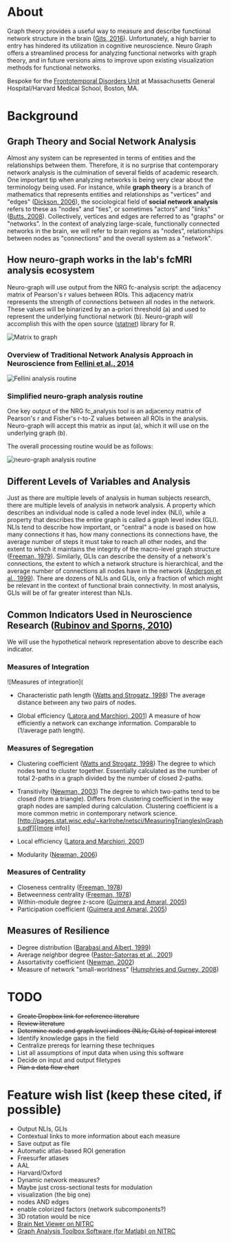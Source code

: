 # About
Graph theory provides a useful way to measure and describe functional network structure in the brain ([Gits, 2016][1]). Unfortunately, a high barrier to entry has hindered its utilization in cognitive neuroscience. Neuro Graph offers a streamlined process for analyzing functional networks with graph theory, and in future versions aims to improve upon existing visualization methods for functional networks.

Bespoke for the [Frontotemporal Disorders Unit](http://www.nmr.mgh.harvard.edu/~bradd/) at Massachusetts General Hospital/Harvard Medical School, Boston, MA.

[1]:http://bit.ly/2jC0AFq 

# Background
## Graph Theory and Social Network Analysis
Almost any system can be represented in terms of entities and the relationships between them. Therefore, it is no surprise that contemporary network analysis is the culmination of several fields of academic research. One important tip when analyzing networks is being very clear about the terminology being used. For instance, while __graph theory__ is a branch of mathematics that represents entities and relationships as "vertices" and "edges" ([Dickson, 2006][2]), the sociological field of __social network analysis__ refers to these as "nodes" and "ties", or sometimes "actors" and "links" ([Butts, 2008][3]). Collectively, vertices and edges are referred to as "graphs" or "networks". In the context of analyzing large-scale, functionally connected networks in the brain, we will refer to brain regions as "nodes", relationships between nodes as "connections" and the overall system as a "network". 

## How neuro-graph works in the lab's fcMRI analysis ecosystem
Neuro-graph will use output from the NRG fc-analysis script: the adjacency matrix of Pearson's r values between ROIs. This adjacency matrix represents the strength of connections between all nodes in the network. These values will be binarized by an a-priori threshold (a) and used to represent the underlying functional network (b). Neuro-graph will accomplish this with the open source ([statnet][4]) library for R.

![Matrix to graph](http://i.imgur.com/CcuR1Ec.jpg)

### Overview of Traditional Network Analysis Approach in Neuroscience from [Fellini et al., 2014][5]
![Fellini analysis routine](https://www.ncbi.nlm.nih.gov/pmc/articles/PMC4150298/bin/rstb20130521-g1.jpg)

### Simplified neuro-graph analysis routine
One key output of the NRG fc_analysis tool is an adjacency matrix of Pearson's r and Fisher's r-to-Z values between all ROIs in the analysis. Neuro-graph will accept this matrix as input (a), which it will use on the underlying graph (b).



The overall processing routine would be as follows:

![neuro-graph analysis routine](http://i.imgur.com/0jmTtNI.jpg)

[2]:https://www.math.utah.edu/mathcircle/notes/MC_Graph_Theory.pdf
[3]:http://citeseerx.ist.psu.edu/viewdoc/download?doi=10.1.1.455.1587&rep=rep1&type=pdf
[4]:http://statnet.org/
[5]:https://www.ncbi.nlm.nih.gov/pmc/articles/PMC4150298/

## Different Levels of Variables and Analysis

Just as there are multiple levels of analysis in human subjects research, there are multiple levels of analysis in network analysis. A property which describes an individual node is called a node level index (NLI), while a property that describes the entire graph is called a graph level index (GLI). NLIs tend to describe how important, or "central" a node is based on how many connections it has, how many connections its connections have, the average number of steps it must take to reach all other nodes, and the extent to which it maintains the integrity of the macro-level graph structure ([Freeman, 1979][4]). Similarly, GLIs can describe the density of a network's connections, the extent to which a network structure is hierarchical, and the average number of connections all nodes have in the network ([Anderson et al., 1999][5]). There are dozens of NLIs and GLIs, only a fraction of which might be relevant in the context of functional brain connectivity. In most analysis, GLIs will be of far greater interest than NLIs.

[6]:http://leonidzhukov.net/hse/2014/socialnetworks/papers/freeman79-centrality.pdf
[7]:www.cs.cmu.edu/~brigham/papers/social1999.pdf

## Common Indicators Used in Neuroscience Research ([Rubinov and Sporns, 2010][12])

We will use the hypothetical network representation above to describe each indicator.

[12]: http://www.sciencedirect.com/science/article/pii/S105381190901074X

### Measures of Integration

![Measures of integration](

* Characteristic path length ([Watts and Strogatz, 1998][8])
The average distance between any two pairs of nodes.

* Global efficiency ([Latora and Marchiori, 2001][9])
A measure of how efficiently a network can exchange information. Comparable to (1/average path length).

[8]:http://www.nature.com/nature/journal/v393/n6684/full/393440a0.html
[9]:https://www.w3.org/People/Massimo/papers/2001/efficiency_prl_01.pdf

### Measures of Segregation
* Clustering coefficient ([Watts and Strogatz, 1998][8])
The degree to which nodes tend to cluster together. Essentially calculated as the number of total 2-paths in a graph divided by the number of closed 2-paths.

* Transitivity ([Newman, 2003][10])
The degree to which two-paths tend to be closed (form a triangle). Differs from clustering coefficient in the way graph nodes are sampled during calculation. Clustering coefficient is a more common metric in contemporary network science. [http://pages.stat.wisc.edu/~karlrohe/netsci/MeasuringTrianglesInGraphs.pdf][(more info)]

* Local efficiency ([Latora and Marchiori, 2001][9])


* Modularity ([Newman, 2006][11])

[10]:http://math.uchicago.edu/~shmuel/Network-course-readings/Newman,%20SIAM.pdf
[11]:http://www.pnas.org/content/103/23/8577.full

### Measures of Centrality
* Closeness centrality ([Freeman, 1978][6])
* Betweenness centrality ([Freeman, 1978][6])
* Within-module degree z-score ([Guimera and Amaral, 2005][13])
* Participation coefficient ([Guimera and Amaral, 2005][13])

[13]:https://www.ncbi.nlm.nih.gov/pmc/articles/PMC2151742/

## Measures of Resilience
* Degree distribution ([Barabasi and Albert, 1999][14])
* Average neighbor degree ([Pastor-Satorras et al., 2001][15])
* Assortativity coefficient ([Newman, 2002][16])
* Measure of network "small-worldness" ([Humphries and Gurney, 2008][17])

[14]:http://barabasi.com/f/67.pdf
[15]:http://journals.aps.org/prl/abstract/10.1103/PhysRevLett.86.3200
[16]:https://arxiv.org/abs/cond-mat/0205405
[17]:http://journals.plos.org/plosone/article?id=10.1371/journal.pone.0002051

# TODO
- ~~Create Dropbox link for reference literature~~
- ~~Review literature~~
- ~~Determine node and graph level indices (NLIs; GLIs) of topical interest~~
- Identify knowledge gaps in the field
- Centralize prereqs for learning these techniques
- List all assumptions of input data when using this software
- Decide on input and output filetypes
- ~~Plan a data flow chart~~

# Feature wish list (keep these cited, if possible)
- Output NLIs, GLIs
- Contextual links to more information about each measure
- Save output as file
- Automatic atlas-based ROI generation
- Freesurfer atlases
- AAL
- Harvard/Oxford
- Dynamic network measures?
- Maybe just cross-sectional tests for modulation
- visualization (the big one)
- nodes AND edges
- enable colorized factors (network subcomponents?)
- 3D rotation would be nice
- [Brain Net Viewer on NITRC][18]
- [Graph Analysis Toolbox Software (for Matlab) on NITRC][19]

[18]:https://www.nitrc.org/projects/bnv
[19]:https://www.nitrc.org/projects/gat/
